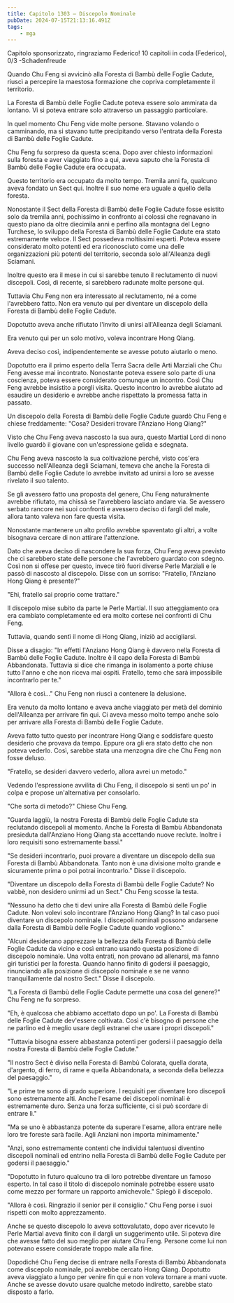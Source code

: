 ```yaml
---
title: Capitolo 1303 – Discepolo Nominale
pubDate: 2024-07-15T21:13:16.491Z
tags:
    - mga
---
```



Capitolo sponsorizzato, ringraziamo Federico!
10 capitoli in coda (Federico), 0/3
-Schadenfreude


Quando Chu Feng si avvicinò alla Foresta di Bambù delle Foglie Cadute, riuscì a percepire la maestosa formazione che copriva completamente il territorio.


La Foresta di Bambù delle Foglie Cadute poteva essere solo ammirata da lontano. Vi si poteva entrare solo attraverso un passaggio particolare.


In quel momento Chu Feng vide molte persone. Stavano volando o camminando, ma si stavano tutte precipitando verso l'entrata della Foresta di Bambù delle Foglie Cadute.


Chu Feng fu sorpreso da questa scena. Dopo aver chiesto informazioni sulla foresta e aver viaggiato fino a qui, aveva saputo che la Foresta di Bambù delle Foglie Cadute era occupata.


Questo territorio era occupato da molto tempo. Tremila anni fa, qualcuno aveva fondato un Sect qui. Inoltre il suo nome era uguale a quello della foresta.


Nonostante il Sect della Foresta di Bambù delle Foglie Cadute fosse esistito solo da tremila anni, pochissimo in confronto ai colossi che regnavano in questo piano da oltre diecimila anni e perfino alla montagna del Legno Turchese, lo sviluppo della Foresta di Bambù delle Foglie Cadute era stato estremamente veloce. Il Sect possedeva moltissimi esperti. Poteva essere considerato molto potenti ed era riconosciuto come una delle organizzazioni più potenti del territorio, seconda solo all'Alleanza degli Sciamani.


Inoltre questo era il mese in cui si sarebbe tenuto il reclutamento di nuovi discepoli. Così, di recente, si sarebbero radunate molte persone qui.


Tuttavia Chu Feng non era interessato al reclutamento, né a come l'avrebbero fatto. Non era venuto qui per diventare un discepolo della Foresta di Bambù delle Foglie Cadute.


Dopotutto aveva anche rifiutato l'invito di unirsi all'Alleanza degli Sciamani.


Era venuto qui per un solo motivo, voleva incontrare Hong Qiang.


Aveva deciso così, indipendentemente se avesse potuto aiutarlo o meno.


Dopotutto era il primo esperto della Terra Sacra delle Arti Marziali che Chu Feng avesse mai incontrato. Nonostante poteva essere solo parte di una coscienza, poteva essere considerato comunque un incontro. Così Chu Feng avrebbe insistito a porgli visita. Questo incontro lo avrebbe aiutato ad esaudire un desiderio e avrebbe anche rispettato la promessa fatta in passato.


Un discepolo della Foresta di Bambù delle Foglie Cadute guardò Chu Feng e chiese freddamente: "Cosa? Desideri trovare l'Anziano Hong Qiang?"


Visto che Chu Feng aveva nascosto la sua aura, questo Martial Lord di nono livello guardò il giovane con un'espressione gelida e sdegnata.


Chu Feng aveva nascosto la sua coltivazione perché, visto cos'era successo nell'Alleanza degli Sciamani, temeva che anche la Foresta di Bambù delle Foglie Cadute lo avrebbe invitato ad unirsi a loro se avesse rivelato il suo talento.


Se gli avessero fatto una proposta del genere, Chu Feng naturalmente avrebbe rifiutato, ma chissà se l'avrebbero lasciato andare via. Se avessero serbato rancore nei suoi confronti e avessero deciso di fargli del male, allora tanto valeva non fare questa visita.


Nonostante mantenere un alto profilo avrebbe spaventato gli altri, a volte bisognava cercare di non attirare l'attenzione.


Dato che aveva deciso di nascondere la sua forza, Chu Feng aveva previsto che ci sarebbero state delle persone che l'avrebbero guardato con sdegno. Così non si offese per questo, invece tirò fuori diverse Perle Marziali e le passò di nascosto al discepolo. Disse con un sorriso: "Fratello, l'Anziano Hong Qiang è presente?"


"Ehi, fratello sai proprio come trattare."


Il discepolo mise subito da parte le Perle Martial. Il suo atteggiamento ora era cambiato completamente ed era molto cortese nei confronti di Chu Feng.


Tuttavia, quando sentì il nome di Hong Qiang, iniziò ad accigliarsi.


Disse a disagio: "In effetti l'Anziano Hong Qiang è davvero nella Foresta di Bambù delle Foglie Cadute. Inoltre è il capo della Foresta di Bambù Abbandonata. Tuttavia si dice che rimanga in isolamento a porte chiuse tutto l'anno e che non riceva mai ospiti. Fratello, temo che sarà impossibile incontrarlo per te."


"Allora è così..." Chu Feng non riuscì a contenere la delusione.


Era venuto da molto lontano e aveva anche viaggiato per metà del dominio dell'Alleanza per arrivare fin qui. Ci aveva messo molto tempo anche solo per arrivare alla Foresta di Bambù delle Foglie Cadute.


Aveva fatto tutto questo per incontrare Hong Qiang e soddisfare questo desiderio che provava da tempo. Eppure ora gli era stato detto che non poteva vederlo. Così, sarebbe stata una menzogna dire che Chu Feng non fosse deluso.


"Fratello, se desideri davvero vederlo, allora avrei un metodo."


Vedendo l'espressione avvilita di Chu Feng, il discepolo si sentì un po' in colpa e propose un'alternativa per consolarlo.


"Che sorta di metodo?" Chiese Chu Feng.


"Guarda laggiù, la nostra Foresta di Bambù delle Foglie Cadute sta reclutando discepoli al momento. Anche la Foresta di Bambù Abbandonata presieduta dall'Anziano Hong Qiang sta accettando nuove reclute. Inoltre i loro requisiti sono estremamente bassi."


"Se desideri incontrarlo, puoi provare a diventare un discepolo della sua Foresta di Bambù Abbandonata. Tanto non è una divisione molto grande e sicuramente prima o poi potrai incontrarlo." Disse il discepolo.


"Diventare un discepolo della Foresta di Bambù delle Foglie Cadute? No vabbè, non desidero unirmi ad un Sect." Chu Feng scosse la testa.


"Nessuno ha detto che ti devi unire alla Foresta di Bambù delle Foglie Cadute. Non volevi solo incontrare l'Anziano Hong Qiang? In tal caso puoi diventare un discepolo nominale. I discepoli nominali possono andarsene dalla Foresta di Bambù delle Foglie Cadute quando vogliono."


"Alcuni desiderano apprezzare la bellezza della Foresta di Bambù delle Foglie Cadute da vicino e così entrano usando questa posizione di discepolo nominale. Una volta entrati, non provano ad allenarsi, ma fanno giri turistici per la foresta. Quando hanno finito di godersi il paesaggio, rinunciando alla posizione di discepolo nominale e se ne vanno tranquillamente dal nostro Sect." Disse il discepolo.


"La Foresta di Bambù delle Foglie Cadute permette una cosa del genere?" Chu Feng ne fu sorpreso.


"Eh, è qualcosa che abbiamo accettato dopo un po'. La Foresta di Bambù delle Foglie Cadute dev'essere coltivata. Così c'è bisogno di persone che ne parlino ed è meglio usare degli estranei che usare i propri discepoli."


"Tuttavia bisogna essere abbastanza potenti per godersi il paesaggio della nostra Foresta di Bambù delle Foglie Cadute."


"Il nostro Sect è diviso nella Foresta di Bambù Colorata, quella dorata, d'argento, di ferro, di rame e quella Abbandonata, a seconda della bellezza del paesaggio."


"Le prime tre sono di grado superiore. I requisiti per diventare loro discepoli sono estremamente alti. Anche l'esame dei discepoli nominali è estremamente duro. Senza una forza sufficiente, ci si può scordare di entrare lì."


"Ma se uno è abbastanza potente da superare l'esame, allora entrare nelle loro tre foreste sarà facile. Agli Anziani non importa minimamente."


"Anzi, sono estremamente contenti che individui talentuosi diventino discepoli nominali ed entrino nella Foresta di Bambù delle Foglie Cadute per godersi il paesaggio."


"Dopotutto in futuro qualcuno tra di loro potrebbe diventare un famoso esperto. In tal caso il titolo di discepolo nominale potrebbe essere usato come mezzo per formare un rapporto amichevole." Spiegò il discepolo.


"Allora è così. Ringrazio il senior per il consiglio." Chu Feng porse i suoi rispetti con molto apprezzamento.


Anche se questo discepolo lo aveva sottovalutato, dopo aver ricevuto le Perle Martial aveva finito con il dargli un suggerimento utile. Si poteva dire che avesse fatto del suo meglio per aiutare Chu Feng. Persone come lui non potevano essere considerate troppo male alla fine.


Dopodiché Chu Feng decise di entrare nella Foresta di Bambù Abbandonata come discepolo nominale, poi avrebbe cercato Hong Qiang. Dopotutto aveva viaggiato a lungo per venire fin qui e non voleva tornare a mani vuote. Anche se avesse dovuto usare qualche metodo indiretto, sarebbe stato disposto a farlo.
                                


                                



